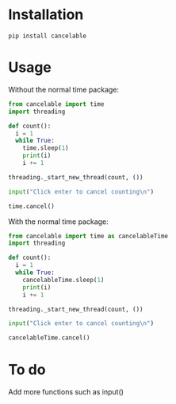# Installation
```
pip install cancelable
```

# Usage
Without the normal time package:

```python
from cancelable import time
import threading

def count():
  i = 1
  while True:
    time.sleep(1)
    print(i)
    i += 1

threading._start_new_thread(count, ())

input("Click enter to cancel counting\n")

time.cancel()
```
With the normal time package:
```python
from cancelable import time as cancelableTime
import threading

def count():
  i = 1
  while True:
    cancelableTime.sleep(1)
    print(i)
    i += 1

threading._start_new_thread(count, ())

input("Click enter to cancel counting\n")

cancelableTime.cancel()
```

# To do
Add more functions such as input()
